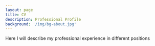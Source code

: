```yaml
---
layout: page
title: CV
description: Professional Profile
background: '/img/bg-about.jpg'
---
```


Here I will describe my professional experience in different positions
